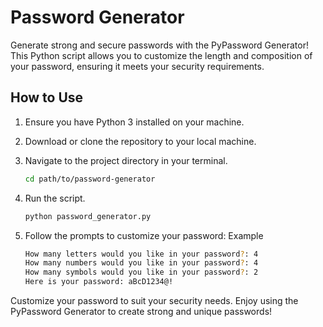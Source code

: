# Password Generator

Generate strong and secure passwords with the PyPassword Generator! This Python script allows you to customize the length and composition of your password, ensuring it meets your security requirements.

## How to Use

1. Ensure you have Python 3 installed on your machine.
2. Download or clone the repository to your local machine.
3. Navigate to the project directory in your terminal.

    ```bash
    cd path/to/password-generator
    ```

4. Run the script.

    ```bash
    python password_generator.py
    ```

5. Follow the prompts to customize your password:
Example

    ```bash
    How many letters would you like in your password?: 4
    How many numbers would you like in your password?: 4
    How many symbols would you like in your password?: 2
    Here is your password: aBcD1234@!
    ```

Customize your password to suit your security needs. Enjoy using the PyPassword Generator to create strong and unique passwords!
